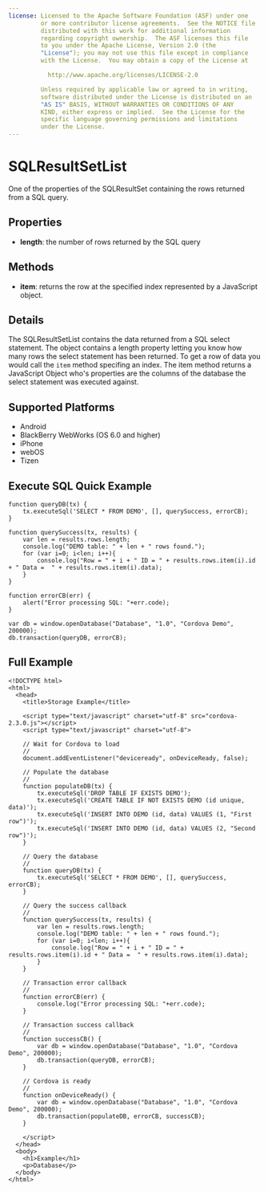 ```yaml
---
license: Licensed to the Apache Software Foundation (ASF) under one
         or more contributor license agreements.  See the NOTICE file
         distributed with this work for additional information
         regarding copyright ownership.  The ASF licenses this file
         to you under the Apache License, Version 2.0 (the
         "License"); you may not use this file except in compliance
         with the License.  You may obtain a copy of the License at

           http://www.apache.org/licenses/LICENSE-2.0

         Unless required by applicable law or agreed to in writing,
         software distributed under the License is distributed on an
         "AS IS" BASIS, WITHOUT WARRANTIES OR CONDITIONS OF ANY
         KIND, either express or implied.  See the License for the
         specific language governing permissions and limitations
         under the License.
---
```


SQLResultSetList
=======

One of the properties of the SQLResultSet containing the rows returned from a SQL query.

Properties
-------

- __length__: the number of rows returned by the SQL query

Methods
-------

- __item__: returns the row at the specified index represented by a JavaScript object.

Details
-------

The SQLResultSetList contains the data returned from a SQL select statement.  The object contains a length property letting you know how many rows the select statement has been returned.  To get a row of data you would call the `item` method specifing an index.  The item method returns a JavaScript Object who's properties are the columns of the database the select statement was executed against.

Supported Platforms
-------------------

- Android
- BlackBerry WebWorks (OS 6.0 and higher)
- iPhone
- webOS
- Tizen

Execute SQL Quick Example
------------------

	function queryDB(tx) {
		tx.executeSql('SELECT * FROM DEMO', [], querySuccess, errorCB);
	}

	function querySuccess(tx, results) {
		var len = results.rows.length;
	   	console.log("DEMO table: " + len + " rows found.");
	   	for (var i=0; i<len; i++){
	        console.log("Row = " + i + " ID = " + results.rows.item(i).id + " Data =  " + results.rows.item(i).data);
		}
	}
	
	function errorCB(err) {
		alert("Error processing SQL: "+err.code);
	}
	
	var db = window.openDatabase("Database", "1.0", "Cordova Demo", 200000);
	db.transaction(queryDB, errorCB);

Full Example
------------

    <!DOCTYPE html>
    <html>
      <head>
        <title>Storage Example</title>

        <script type="text/javascript" charset="utf-8" src="cordova-2.3.0.js"></script>
        <script type="text/javascript" charset="utf-8">

        // Wait for Cordova to load
        //
        document.addEventListener("deviceready", onDeviceReady, false);

		// Populate the database 
		//
		function populateDB(tx) {
			tx.executeSql('DROP TABLE IF EXISTS DEMO');
			tx.executeSql('CREATE TABLE IF NOT EXISTS DEMO (id unique, data)');
			tx.executeSql('INSERT INTO DEMO (id, data) VALUES (1, "First row")');
			tx.executeSql('INSERT INTO DEMO (id, data) VALUES (2, "Second row")');
		}

		// Query the database
		//
		function queryDB(tx) {
			tx.executeSql('SELECT * FROM DEMO', [], querySuccess, errorCB);
		}

		// Query the success callback
		//
		function querySuccess(tx, results) {
			var len = results.rows.length;
			console.log("DEMO table: " + len + " rows found.");
			for (var i=0; i<len; i++){
				console.log("Row = " + i + " ID = " + results.rows.item(i).id + " Data =  " + results.rows.item(i).data);
			}
		}

		// Transaction error callback
		//
		function errorCB(err) {
			console.log("Error processing SQL: "+err.code);
		}

		// Transaction success callback
		//
		function successCB() {
			var db = window.openDatabase("Database", "1.0", "Cordova Demo", 200000);
			db.transaction(queryDB, errorCB);
		}

		// Cordova is ready
		//
		function onDeviceReady() {
			var db = window.openDatabase("Database", "1.0", "Cordova Demo", 200000);
			db.transaction(populateDB, errorCB, successCB);
		}
	
        </script>
      </head>
      <body>
        <h1>Example</h1>
        <p>Database</p>
      </body>
    </html>
